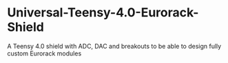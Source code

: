 # Universal-Teensy-4.0-Eurorack-Shield
A Teensy 4.0 shield with ADC, DAC and breakouts to be able to design fully custom Eurorack modules
